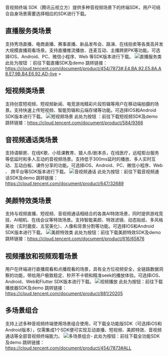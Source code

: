 音视频终端 SDK（腾讯云视立方）提供多种音视频场景下的终端SDK，用户可结合自身场景需要选择相应的SDK进行下载。

## 直播服务类场景
支持秀场直播、电商直播、赛事直播、新品发布会、路演、在线拍卖等各类高并发大规模直播观看场景。支持直播推流播放、连麦互动、主播跨房PK等功能。可选择IOS、Android、PC、微信小程序、Web 等SDK版本进行下载。
![直播服务类](https://user-images.githubusercontent.com/103243173/162383993-f9c307ce-9a4f-45e4-b761-5539d146d247.jpg)
此处为按钮 ：前往下载直播SDK及demo 跳转链接：https://cloud.tencent.com/document/product/454/7873#.E4.BA.92.E5.8A.A8.E7.9B.B4.E6.92.AD-live >

## 短视频类场景
支持创意短视频、短视频新闻、电竞游戏精彩片段剪辑等用户在移动端拍摄的场景。支持快速上传短视频、智能剪辑和云端存储等功能。可选择IOS和Android SDK版本进行下载。
![短视频场景](https://user-images.githubusercontent.com/103243173/162385690-9840c216-741b-4aeb-900a-8b0f0934aa79.jpg)
此处为按钮 ：前往下载短视频SDK及demo  跳转链接：https://cloud.tencent.com/document/product/584/9366

## 音视频通话类场景
支持语聊房、在线K歌、小班课教育、狼人杀/剧本杀，在线医疗，远程柜台服务等低延时和多人互动的音视频场景。支持低于300ms延时的播放、多人实时互动、互动白板、课件分享的功能。可选择iOS、Android、PC、微信小程序、Web 、 跨平台等SDK版本进行下载。
![音视频通话](https://user-images.githubusercontent.com/103243173/162386031-baa71519-8e0d-4aed-8011-b38b0470ec8b.jpg)
此处为按钮：前往下载音视频通话SDK及demo  跳转链接：	https://cloud.tencent.com/document/product/647/32689

## 美颜特效类场景
支持与视频直播、短视频、音视频通话相结合的各类AI特效场景，同时提供游戏竞技、AI相机、在线会议等特效场景。支持智能美颜、特效滤镜、动态贴纸、多风格美妆（实时磨皮、五官美化）、人像和背景分割等功能。可选择IOS和Android SDK版本进行下载。
![美颜特效类](https://user-images.githubusercontent.com/103243173/162386099-fc477a62-1896-4a6e-bde9-cb8edabb77a5.jpg)
此处为按钮：前往下载美颜特效SDK及demo  跳转链接：https://cloud.tencent.com/document/product/616/65876

## 视频播放和视频观看场景
用户在终端进行直播观看和点播观看的场景，具有全方位视频安全，全链路数据洞察的功能，带给用户极致稳定、秒开不卡顿和精准seek的播放体验。可选择iOS、Android、Web和Flutter SDK版本进行下载。
![视频播放](https://user-images.githubusercontent.com/103243173/162386258-ab23ed1f-9beb-4776-9f9f-89de13390152.jpg)
此处为按钮：前往下载播放器SDK及demo  跳转链接：https://cloud.tencent.com/document/product/881/20205

## 多场景组合
支持上述多种音视频终端使用场景组合使用，可下载全功能版SDK（可选择iOS和Android版本），仅需集成1个SDK便可实现互动直播、短视频、美颜特效、音视频通话等全部音视频终端能力。
![多场景组合-](https://user-images.githubusercontent.com/103243173/162386405-2d1c2402-e6ee-4959-b533-addda7584e8b.jpg)
此处为按钮：前往下载全功能SDK及demo 跳转链接：https://cloud.tencent.com/document/product/454/7873#ALL
